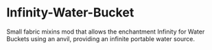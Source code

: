 # Infinity-Water-Bucket

Small fabric mixins mod that allows the enchantment Infinity for Water Buckets using an anvil, providing an infinite portable water source.
